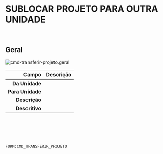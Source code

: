 # SUBLOCAR PROJETO PARA OUTRA UNIDADE
<br>

## Geral
![cmd-transferir-projeto.geral](https://raw.githubusercontent.com/netforcews/docs-erp/master/geral/imagens/cmd-transferir-projeto.geral.png)

Campo | Descrição
--:|---
**Da Unidade** | 
**Para Unidade** | 
**Descrição** | 
**Descritivo** | 
<br>
<br>
<br>
<br>

```FORM:CMD_TRANSFERIR_PROJETO```

